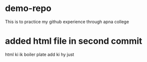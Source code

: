 # demo-repo
This is to practice my github experience through apna college

# added html file in second commit
html ki ik boiler plate add ki hy just